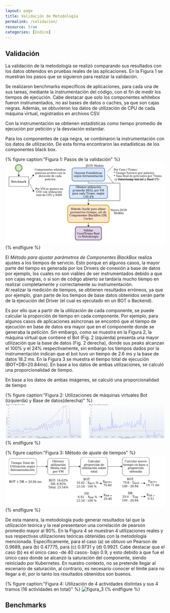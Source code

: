 ```yaml
---
layout: page
title: Validación de Metodología
permalink: /validacion/
resource: true
categories: [Indice]
---
```


## Validación

La validación de la metodología se realizó comparando sus resultados con los datos obtenidos en pruebas
reales de las aplicaciones. En la Figura 1 se muestran los pasos que se siguieron para realizar la validación.

Se realizaron benchmarks específicos de aplicaciones, para cada una de sus tareas, mediante la instrumentación
del código, con el fin de medir los tiempos de ejecución. Cabe destacar que solo los componentes whitebox
fueron instrumentados, no así bases de datos o caches, ya que son cajas negras. Además, se obtuvieron los
datos de utilización de CPU de cada máquina virtual, registrados en archivos CSV.

Con la instrumentación se obtienen estadísticas como tiempo promedio de ejecución por petición y la desviación
estandar.

Para los componentes de caja negra, se combinaron la instrumentación con los datos de utilización. De esta
forma encontraron las estadísticas de los componentes black box.


{% figure caption:"Figura 1: Pasos de la validación" %}
![figura_1](/assets/validacion_modelo.png)
{% endfigure %}


El *Método para ajustar parámetros de Componentes BlackBox* realiza ajustes a los tiempos de servicio. 
Esto porque en algunos casos, la mayor parte del tiempo es generada por los Drivers de conexión a base de datos
por ejemplo, los cuales no son viables de ser instrumentados debido a que son cajas negras, o si son de código 
abierto se tardaría mucho tiempo en realizar completamente y correctamente su instrumentación.  
Al realizar la medición de tiempos, se obtienen resultados erróneos, ya que por ejemplo, gran parte
de los tiempos de base datos obtenidos serán parte de la ejecución del Driver (el cual es ejecutado en un BOT
o Backend).

Es por ello que a partir de la utilización de cada componente, se puede calcular la proporción de tiempo en 
cada componente. Por ejemplo, para algunos casos de aplicaciones asíncronas se encontró que el tiempo 
de ejecución en base de datos era mayor que en el componente donde se generaba la petición. 
Sin embargo, como se muestra en la Figura 2, la máquina virtual que contiene el Bot (Fig. 2 izquierda) 
presenta una mayor utilización que la base de datos (Fig. 2 derecha), donde sus peaks alcanzan el
100% y el 24% respectivamente, sin embargo los tiempos dados por la instrumentación indican que el 
bot tuvo un tiempo de 2.6 ms y la base de datos 18.2 ms. En la Figura 3 se muestra el tiempo total de ejecución 
(BOT+DB=20.84ms). En base a los datos de ambas utilizaciones, se calculó una proporcionalidad de tiempo.


En base a los datos de ambas imágenes, se calculó una proporcionalidad de tiempo


{% figure caption:"Figura 2: Utilizaciones de máquinas virtuales Bot (izquierda) y Base de datos(derecha)" %}
![figura_2](/assets/validacion_util.png)
{% endfigure %}



{% figure caption:"Figura 3: Método de ajuste de tiempos" %}
![figura_3](/assets/validacion_tiempos_hack.png)
{% endfigure %}


De esta manera, la metodología pudo generar resultados tal que la utilización teórica y la real
presentaron una correlación de pearson promedio mayor al 90%. En la Figura 4 se muestran 4 
utilizaciones reales y sus respectivas utilizaciones teóricas obtenidas con la metodología mencionada. 
Específicamente, para el caso (a) se obtuvo un Pearson de 0.9689, para (b) 0.47775, para (c)  0.9731
y (d) 0.9921. Cabe destacar que el caso (b) es el único caso -de 40 casos- bajo 0.9, y esto debido a que fue
el único caso donde se alcanzó la saturación del componente, siendo reiniciado por Kubernetes. 
En nuestro contexto, no se pretende llegar al escenario de saturación, al contrario, es necesario conocer 
el límite para no llegar a él, por lo tanto los resultados obtenidos son buenos.


{% figure caption:"Figura 4: Utilización de 4 actividades distintas y sus 4 tramos (16 actividades en total)" %}
![figura_3](/assets/validación_comparacion_util.png)
{% endfigure %}


## Benchmarks



[jekyll-organization]: https://github.com/jekyll
